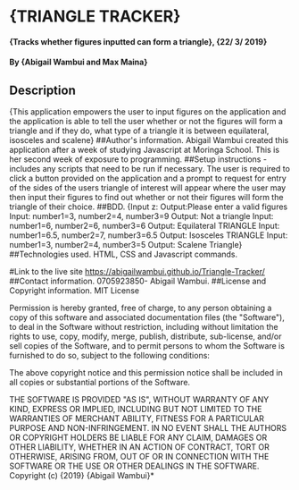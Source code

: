# {TRIANGLE TRACKER}
#### {Tracks whether figures inputted can form a triangle}, {22/ 3/ 2019}
#### By **{Abigail Wambui and Max Maina}**
## Description
{This application empowers the user to input figures on the application and the application is able to tell the user whether or not the figures will form a triangle and if they do, what type of a triangle it is between equilateral, isosceles and scalene}
##Author's information.
Abigail Wambui created this application after a week of studying Javascript at Moringa School. This is her second week of exposure to programming.
##Setup instructions - includes any scripts that need to be run if necessary.
The user is required to click a button provided on the application and a prompt to request for entry of the sides of the users triangle of interest will appear where the user may then input their figures to find out whether or not their figures will form the triangle of their choice.
##BDD.
{Input z: Output:Please enter a valid figures
Input: number1=3, number2=4, number3=9 Output: Not a triangle
Input: number1=6, number2=6, number3=6 Output: Equilateral TRIANGLE
Input: number1=6.5, number2=7, number3=6.5 Output: Isosceles TRIANGLE
Input: number1=3, number2=4, number3=5 Output: Scalene Triangle}
##Technologies used.
HTML, CSS and Javascript commands.

#Link to the live site
https://abigailwambui.github.io/Triangle-Tracker/
##Contact information.
0705923850- Abigail Wambui.
##License and Copyright information.
MIT License

Permission is hereby granted, free of charge, to any person obtaining a copy of this software and associated documentation files (the "Software"), to deal in the Software without restriction, including without limitation the rights to use, copy, modify, merge, publish, distribute, sub-license, and/or sell copies of the Software, and to permit persons to whom the Software is furnished to do so, subject to the following conditions:

The above copyright notice and this permission notice shall be included in all copies or substantial portions of the Software.

THE SOFTWARE IS PROVIDED "AS IS", WITHOUT WARRANTY OF ANY KIND, EXPRESS OR IMPLIED, INCLUDING BUT NOT LIMITED TO THE WARRANTIES OF MERCHANT ABILITY, FITNESS FOR A PARTICULAR PURPOSE AND NON-INFRINGEMENT. IN NO EVENT SHALL THE AUTHORS OR COPYRIGHT HOLDERS BE LIABLE FOR ANY CLAIM, DAMAGES OR OTHER LIABILITY, WHETHER IN AN ACTION OF CONTRACT, TORT OR OTHERWISE, ARISING FROM, OUT OF OR IN CONNECTION WITH THE SOFTWARE OR THE USE OR OTHER DEALINGS IN THE SOFTWARE. Copyright (c) {2019} {Abigail Wambui}*
